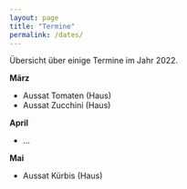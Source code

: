 ```yaml
---
layout: page
title: "Termine"
permalink: /dates/
---
```


Übersicht über einige Termine im Jahr 2022.

**März**
* Aussat Tomaten (Haus)
* Aussat Zucchini (Haus)

**April**
* ...

**Mai**
* Aussat Kürbis (Haus)
